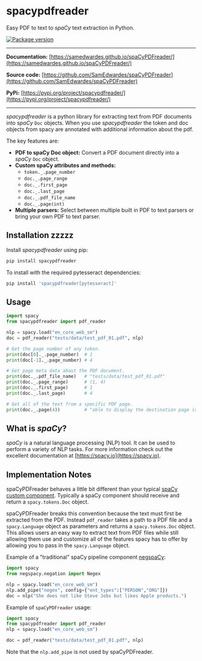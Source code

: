 # spacypdfreader

Easy PDF to text to *spaCy* text extraction in Python.

<p>
    <a href="https://pypi.org/project/spacypdfreader" target="_blank"><img src="https://img.shields.io/pypi/v/spacypdfreader?color=%2334D058&label=pypi%20package" alt="Package version"></a>
</p>

<hr></hr>

**Documentation:** [https://samedwardes.github.io/spaCyPDFreader/](https://samedwardes.github.io/spaCyPDFreader/)

**Source code:** [https://github.com/SamEdwardes/spaCyPDFreader](https://github.com/SamEdwardes/spaCyPDFreader)

**PyPi:** [https://pypi.org/project/spacypdfreader/](https://pypi.org/project/spacypdfreader/)

<hr></hr>

*spacypdfreader* is a python library for extracting text from PDF documents into *spaCy* `Doc` objects. When you use *spacypdfreader* the token and doc objects from spacy are annotated with additional information about the pdf.

The key features are:

- **PDF to spaCy Doc object:** Convert a PDF document directly into a *spaCy* `Doc` object.
- **Custom spaCy attributes and methods:**
    - `token._.page_number`
    - `doc._.page_range`
    - `doc._.first_page`
    - `doc._.last_page`
    - `doc._.pdf_file_name`
    - `doc._.page(int)`
- **Multiple parsers:** Select between multiple built in PDF to text parsers or bring your own PDF to text parser.

## Installation zzzzz

Install *spacypdfreader* using pip:

```bash
pip install spacypdfreader
```

To install with the required pytesseract dependencies:

```bash
pip install 'spacypdfreader[pytesseract]'
```

## Usage

```python
import spacy
from spacypdfreader import pdf_reader

nlp = spacy.load("en_core_web_sm")
doc = pdf_reader("tests/data/test_pdf_01.pdf", nlp)

# Get the page number of any token.
print(doc[0]._.page_number)  # 1
print(doc[-1]._.page_number) # 4

# Get page meta data about the PDF document.
print(doc._.pdf_file_name)   # "tests/data/test_pdf_01.pdf"
print(doc._.page_range)      # (1, 4)
print(doc._.first_page)      # 1
print(doc._.last_page)       # 4

# Get all of the text from a specific PDF page.
print(doc._.page(4))         # "able to display the destination page (unless..."
```

## What is *spaCy*?

*spaCy* is a natural language processing (NLP) tool. It can be used to perform a variety of NLP tasks. For more information check out the excellent documentation at [https://spacy.io](https://spacy.io).

## Implementation Notes

spaCyPDFreader behaves a little bit different than your typical [spaCy custom component](https://spacy.io/usage/processing-pipelines#custom-components). Typically a spaCy component should receive and return a `spacy.tokens.Doc` object.

spaCyPDFreader breaks this convention because the text must first be extracted from the PDF. Instead `pdf_reader` takes a path to a PDF file and a `spacy.Language` object as parameters and returns a `spacy.tokens.Doc` object. This allows users an easy way to extract text from PDF files while still allowing them use and customize all of the features spacy has to offer by allowing you to pass in the `spacy.Language` object.

Example of a "traditional" spaCy pipeline component [negspaCy](https://spacy.io/universe/project/negspacy):

```python
import spacy
from negspacy.negation import Negex

nlp = spacy.load("en_core_web_sm")
nlp.add_pipe("negex", config={"ent_types":["PERSON","ORG"]})
doc = nlp("She does not like Steve Jobs but likes Apple products.")
```

Example of `spaCyPDFreader` usage:

```python
import spacy
from spacypdfreader import pdf_reader
nlp = spacy.load("en_core_web_sm")

doc = pdf_reader("tests/data/test_pdf_01.pdf", nlp)
```

Note that the `nlp.add_pipe` is not used by spaCyPDFreader.